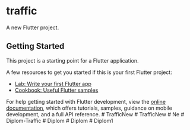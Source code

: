 # traffic

A new Flutter project.

## Getting Started

This project is a starting point for a Flutter application.

A few resources to get you started if this is your first Flutter project:

- [Lab: Write your first Flutter app](https://docs.flutter.dev/get-started/codelab)
- [Cookbook: Useful Flutter samples](https://docs.flutter.dev/cookbook)

For help getting started with Flutter development, view the
[online documentation](https://docs.flutter.dev/), which offers tutorials,
samples, guidance on mobile development, and a full API reference.
#   T r a f f i c N e w  
 #   T r a f f i c N e w  
 #   N e  
 #   D i p l o m - T r a f f i c  
 #   D i p l o m  
 #   D i p l o m  
 #   D i p l o m 1  
 